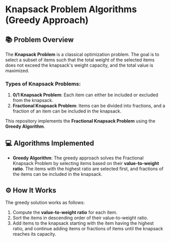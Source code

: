 # Knapsack Problem Algorithms (Greedy Approach)

## 📚 Problem Overview

The **Knapsack Problem** is a classical optimization problem. The goal is to select a subset of items such that the total weight of the selected items does not exceed the knapsack's weight capacity, and the total value is maximized.

### Types of Knapsack Problems:
1. **0/1 Knapsack Problem**: Each item can either be included or excluded from the knapsack.
2. **Fractional Knapsack Problem**: Items can be divided into fractions, and a fraction of an item can be included in the knapsack.

This repository implements the **Fractional Knapsack Problem** using the **Greedy Algorithm**.

## 💻 Algorithms Implemented

- **Greedy Algorithm**: The greedy approach solves the Fractional Knapsack Problem by selecting items based on their **value-to-weight ratio**. The items with the highest ratio are selected first, and fractions of the items can be included in the knapsack.

## ⚙️ How It Works

The greedy solution works as follows:
1. Compute the **value-to-weight ratio** for each item.
2. Sort the items in descending order of their value-to-weight ratio.
3. Add items to the knapsack starting with the item having the highest ratio, and continue adding items or fractions of items until the knapsack reaches its capacity.



